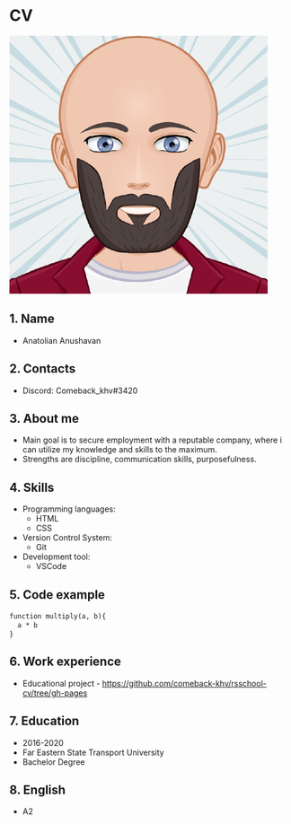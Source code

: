 # CV
![avatar](images/avatar.png)
## 1. Name
* Anatolian Anushavan

## 2. Contacts
* Discord: Comeback_khv#3420

## 3. About me
* Main goal is to secure employment with a reputable company, where i can utilize my knowledge and skills to the maximum. 
* Strengths are discipline, communication skills, purposefulness.

## 4. Skills
* Programming languages:
  * HTML 
  * CSS
* Version Control System:
  * Git
* Development tool:
  * VSCode

## 5. Code example
    function multiply(a, b){
      a * b
    }

## 6. Work experience
* Educational project - https://github.com/comeback-khv/rsschool-cv/tree/gh-pages

## 7. Education
* 2016-2020
* Far Eastern State Transport University 
* Bachelor Degree

## 8. English
* A2